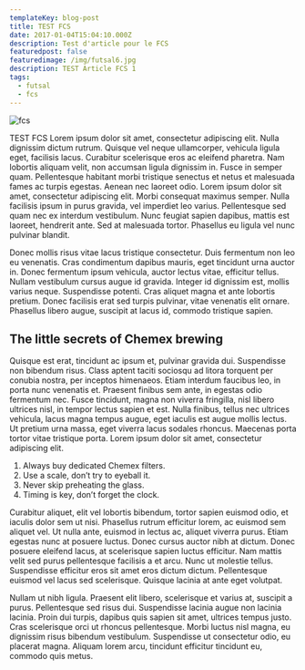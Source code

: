 ```yaml
---
templateKey: blog-post
title: TEST FCS
date: 2017-01-04T15:04:10.000Z
description: Test d'article pour le FCS
featuredpost: false
featuredimage: /img/futsal6.jpg
description: TEST Article FCS 1
tags:
  - futsal
  - fcs
---
```

![fcs](/img/futsal6.jpg)

TEST FCS Lorem ipsum dolor sit amet, consectetur adipiscing elit. Nulla dignissim dictum rutrum. Quisque vel neque ullamcorper, vehicula ligula eget, facilisis lacus. Curabitur scelerisque eros ac eleifend pharetra. Nam lobortis aliquam velit, non accumsan ligula dignissim in. Fusce in semper quam. Pellentesque habitant morbi tristique senectus et netus et malesuada fames ac turpis egestas. Aenean nec laoreet odio. Lorem ipsum dolor sit amet, consectetur adipiscing elit. Morbi consequat maximus semper. Nulla facilisis ipsum in purus gravida, vel imperdiet leo varius. Pellentesque sed quam nec ex interdum vestibulum. Nunc feugiat sapien dapibus, mattis est laoreet, hendrerit ante. Sed at malesuada tortor. Phasellus eu ligula vel nunc pulvinar blandit.

Donec mollis risus vitae lacus tristique consectetur. Duis fermentum non leo eu venenatis. Cras condimentum dapibus mauris, eget tincidunt urna auctor in. Donec fermentum ipsum vehicula, auctor lectus vitae, efficitur tellus. Nullam vestibulum cursus augue id gravida. Integer id dignissim est, mollis varius neque. Suspendisse potenti. Cras aliquet magna et ante lobortis pretium. Donec facilisis erat sed turpis pulvinar, vitae venenatis elit ornare. Phasellus libero augue, suscipit at lacus id, commodo tristique sapien.

## The little secrets of Chemex brewing

Quisque est erat, tincidunt ac ipsum et, pulvinar gravida dui. Suspendisse non bibendum risus. Class aptent taciti sociosqu ad litora torquent per conubia nostra, per inceptos himenaeos. Etiam interdum faucibus leo, in porta nunc venenatis et. Praesent finibus sem ante, in egestas odio fermentum nec. Fusce tincidunt, magna non viverra fringilla, nisl libero ultrices nisl, in tempor lectus sapien et est. Nulla finibus, tellus nec ultrices vehicula, lacus magna tempus augue, eget iaculis est augue mollis lectus. Ut pretium urna massa, eget viverra lacus sodales rhoncus. Maecenas porta tortor vitae tristique porta. Lorem ipsum dolor sit amet, consectetur adipiscing elit.

1. Always buy dedicated Chemex filters.
2. Use a scale, don’t try to eyeball it.
3. Never skip preheating the glass.
4. Timing is key, don’t forget the clock.

Curabitur aliquet, elit vel lobortis bibendum, tortor sapien euismod odio, et iaculis dolor sem ut nisi. Phasellus rutrum efficitur lorem, ac euismod sem aliquet vel. Ut nulla ante, euismod in lectus ac, aliquet viverra purus. Etiam egestas nunc at posuere luctus. Donec cursus auctor nibh at dictum. Donec posuere eleifend lacus, at scelerisque sapien luctus efficitur. Nam mattis velit sed purus pellentesque facilisis a et arcu. Nunc ut molestie tellus. Suspendisse efficitur eros sit amet eros dictum dictum. Pellentesque euismod vel lacus sed scelerisque. Quisque lacinia at ante eget volutpat.

Nullam ut nibh ligula. Praesent elit libero, scelerisque et varius at, suscipit a purus. Pellentesque sed risus dui. Suspendisse lacinia augue non lacinia lacinia. Proin dui turpis, dapibus quis sapien sit amet, ultrices tempus justo. Cras scelerisque orci ut rhoncus pellentesque. Morbi luctus nisl magna, eu dignissim risus bibendum vestibulum. Suspendisse ut consectetur odio, eu placerat magna. Aliquam lorem arcu, tincidunt efficitur tincidunt eu, commodo quis metus.
